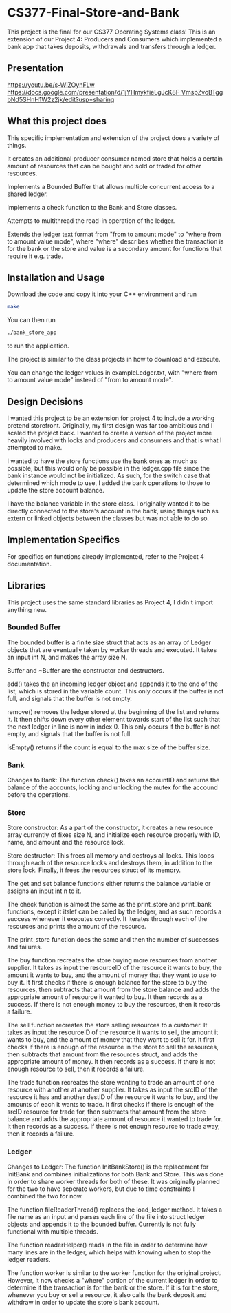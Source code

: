 # CS377-Final-Store-and-Bank
This project is the final for our CS377 Operating Systems class! This is an extension of our Project 4: Producers and Consumers which implemented a bank app that takes deposits, withdrawals and transfers through a ledger.
## Presentation
https://youtu.be/s-WlZOynFLw
https://docs.google.com/presentation/d/1jYHmykfieLgJcK8F_VmspZvoBTggbNd5SHnH1W2z2jk/edit?usp=sharing
## What this project does
This specific implementation and extension of the project does a variety of things.

It creates an additional producer consumer named store that holds a certain amount of resources that can be bought and sold or traded for other resources.

Implements a Bounded Buffer that allows multiple concurrent access to a shared ledger.

Implements a check function to the Bank and Store classes.

Attempts to multithread the read-in operation of the ledger.

Extends the ledger text format from "from to amount mode" to "where from to amount value mode", where "where" describes whether the transaction is for the bank or the store and value is a secondary amount for functions that require it e.g. trade.
## Installation and Usage
Download the code and copy it into your C++ environment and run
```bash
make
```
You can then run
```bash
./bank_store_app
```
to run the application.

The project is similar to the class projects in how to download and execute.

You can change the ledger values in exampleLedger.txt, with "where from to amount value mode" instead of "from to amount mode".
## Design Decisions
I wanted this project to be an extension for project 4 to include a working pretend storefront. Originally, my first design was far too ambitious and I scaled the project back. I wanted to create a version of the project more heavily involved with locks and producers and consumers and that is what I attempted to make. 

I wanted to have the store functions use the bank ones as much as possible, but this would only be possible in the ledger.cpp file since the bank instance would not be initialized. As such, for the switch case that determined which mode to use, I added the bank operations to those to update the store account balance.

I have the balance variable in the store class. I originally wanted it to be directly connected to the store's account in the bank, using things such as extern or linked objects between the classes but was not able to do so.
## Implementation Specifics
For specifics on functions already implemented, refer to the Project 4 documentation.
## Libraries
This project uses the same standard libraries as Project 4, I didn't import anything new.
### Bounded Buffer
The bounded buffer is a finite size struct that acts as an array of Ledger objects that are eventually taken by worker threads and executed. It takes an input int N, and makes the array size N.

Buffer and ~Buffer are the constructor and destructors.

add() takes the an incoming ledger object and appends it to the end of the list, which is stored in the variable count. This only occurs if the buffer is not full, and signals that the buffer is not empty.

remove() removes the ledger stored at the beginning of the list and returns it. It then shifts down every other element towards start of the list such that the next ledger in line is now in index 0. This only occurs if the buffer is not empty, and signals that the buffer is not full.

isEmpty() returns if the count is equal to the max size of the buffer size.
### Bank
Changes to Bank:
The function check() takes an accountID and returns the balance of the accounts, locking and unlocking the mutex for the accound before the operations.
### Store
Store constructor: As a part of the constructor, it creates a new resource array currently of fixes size N, and initialize each resource properly with ID, name, and amount and the resource lock.

Store destructor: This frees all memory and destroys all locks. This loops through each of the resource locks and destroys them, in addition to the store lock. Finally, it frees the resources struct of its memory.

The get and set balance functions either returns the balance variable or assigns an input int n to it.

The check function is almost the same as the print_store and print_bank functions, except it itslef can be called by the ledger, and as such records a success whenever it executes correctly. It iterates through each of the resources and prints the amount of the resource.

The print_store function does the same and then the number of successes and failures.

The buy function recreates the store buying more resources from another supplier. It takes as input the resourceID of the resource it wants to buy, the amount it wants to buy, and the amount of money that they want to use to buy it. It first checks if there is enough balance for the store to buy the resources, then subtracts that amount from the store balance and adds the appropriate amount of resource it wanted to buy. It then records as a success. If there is not enough money to buy the resources, then it records a failure.

The sell function recreates the store selling resources to a customer. It takes as input the resourceID of the resource it wants to sell, the amount it wants to buy, and the amount of money that they want to sell it for. It first checks if there is enough of the resource in the store to sell the resources, then subtracts that amount from the resources struct, and adds the appropriate amount of money. It then records as a success. If there is not enough resource to sell, then it records a failure.

The trade function recreates the store wanting to trade an amount of one resource with another at another supplier. It takes as input the srcID of the resource it has and another destID of the resource it wants to buy, and the amounts of each it wants to trade. It first checks if there is enough of the srcID resource for trade for, then subtracts that amount from the store balance and adds the appropriate amount of resource it wanted to trade for. It then records as a success. If there is not enough resource to trade away, then it records a failure.
### Ledger
Changes to Ledger:
The function InitBankStore() is the replacement for InitBank and combines initializations for both Bank and Store. This was done in order to share worker threads for both of these. It was originally planned for the two to have seperate workers, but due to time constraints I combined the two for now.

The function fileReaderThread() replaces the load_ledger method. It takes a file name as an input and parses each line of the file into struct ledger objects and appends it to the bounded buffer. Currently is not fully functional with multiple threads.
  
The function readerHelper() reads in the file in order to determine how many lines are in the ledger, which helps with knowing when to stop the ledger readers.

The function worker is similar to the worker function for the original project. However, it now checks a "where" portion of the current ledger in order to determine if the transaction is for the bank or the store. If it is for the store, whenever you buy or sell a resource, it also calls the bank deposit and withdraw in order to update the store's bank account.
